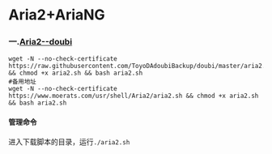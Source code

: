 # Aria2+AriaNG
### 一.[Aria2--doubi](https://github.com/ToyoDAdoubiBackup/doubi)
```
wget -N --no-check-certificate https://raw.githubusercontent.com/ToyoDAdoubiBackup/doubi/master/aria2.sh && chmod +x aria2.sh && bash aria2.sh
#备用地址
wget -N --no-check-certificate https://www.moerats.com/usr/shell/Aria2/aria2.sh && chmod +x aria2.sh && bash aria2.sh
```
#### 管理命令
进入下载脚本的目录，运行`./aria2.sh`
